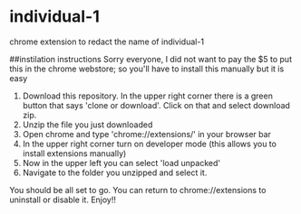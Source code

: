 # individual-1
chrome extension to redact the name of individual-1

##instilation instructions
Sorry everyone, I did not want to pay the $5 to put this in the chrome webstore; so you'll have to install this manually but it is easy

1. Download this repository. In the upper right corner there is a green button that says 'clone or download'. Click on that and select download zip.
2. Unzip the file you just downloaded
3. Open chrome and type 'chrome://extensions/' in your browser bar
4. In the upper right corner turn on developer mode (this allows you to install extensions manually)
5. Now in the upper left you can select 'load unpacked'
6. Navigate to the folder you unzipped and select it.

You should be all set to go. You can return to chrome://extensions to uninstall or disable it. Enjoy!!
